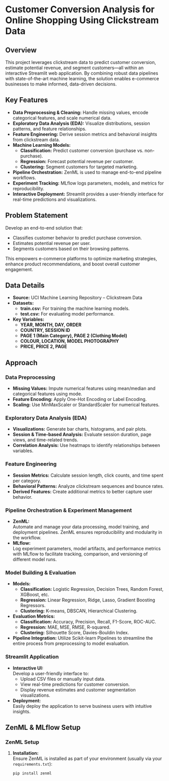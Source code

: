 # Customer Conversion Analysis for Online Shopping Using Clickstream Data

## Overview
This project leverages clickstream data to predict customer conversion, estimate potential revenue, and segment customers—all within an interactive Streamlit web application. By combining robust data pipelines with state-of-the-art machine learning, the solution enables e-commerce businesses to make informed, data-driven decisions.

## Key Features
- **Data Preprocessing & Cleaning:** Handle missing values, encode categorical features, and scale numerical data.
- **Exploratory Data Analysis (EDA):** Visualize distributions, session patterns, and feature relationships.
- **Feature Engineering:** Derive session metrics and behavioral insights from clickstream data.
- **Machine Learning Models:**
  - **Classification:** Predict customer conversion (purchase vs. non-purchase).
  - **Regression:** Forecast potential revenue per customer.
  - **Clustering:** Segment customers for targeted marketing.
- **Pipeline Orchestration:** ZenML is used to manage end-to-end pipeline workflows.
- **Experiment Tracking:** MLflow logs parameters, models, and metrics for reproducibility.
- **Interactive Deployment:** Streamlit provides a user-friendly interface for real-time predictions and visualizations.

## Problem Statement
Develop an end-to-end solution that:
- Classifies customer behavior to predict purchase conversion.
- Estimates potential revenue per user.
- Segments customers based on their browsing patterns.

This empowers e-commerce platforms to optimize marketing strategies, enhance product recommendations, and boost overall customer engagement.

## Data Details
- **Source:** UCI Machine Learning Repository – Clickstream Data
- **Datasets:**
  - **train.csv:** For training the machine learning models.
  - **test.csv:** For evaluating model performance.
- **Key Variables:**
  - **YEAR, MONTH, DAY, ORDER**
  - **COUNTRY, SESSION ID**
  - **PAGE 1 (Main Category), PAGE 2 (Clothing Model)**
  - **COLOUR, LOCATION, MODEL PHOTOGRAPHY**
  - **PRICE, PRICE 2, PAGE**

## Approach

### Data Preprocessing
- **Missing Values:** Impute numerical features using mean/median and categorical features using mode.
- **Feature Encoding:** Apply One-Hot Encoding or Label Encoding.
- **Scaling:** Use MinMaxScaler or StandardScaler for numerical features.

### Exploratory Data Analysis (EDA)
- **Visualizations:** Generate bar charts, histograms, and pair plots.
- **Session & Time-based Analysis:** Evaluate session duration, page views, and time-related trends.
- **Correlation Analysis:** Use heatmaps to identify relationships between variables.

### Feature Engineering
- **Session Metrics:** Calculate session length, click counts, and time spent per category.
- **Behavioral Patterns:** Analyze clickstream sequences and bounce rates.
- **Derived Features:** Create additional metrics to better capture user behavior.

### Pipeline Orchestration & Experiment Management
- **ZenML:**  
  Automate and manage your data processing, model training, and deployment pipelines. ZenML ensures reproducibility and modularity in the workflow.
- **MLflow:**  
  Log experiment parameters, model artifacts, and performance metrics with MLflow to facilitate tracking, comparison, and versioning of different model runs.

### Model Building & Evaluation
- **Models:**
  - **Classification:** Logistic Regression, Decision Trees, Random Forest, XGBoost, etc.
  - **Regression:** Linear Regression, Ridge, Lasso, Gradient Boosting Regressors.
  - **Clustering:** K-means, DBSCAN, Hierarchical Clustering.
- **Evaluation Metrics:**
  - **Classification:** Accuracy, Precision, Recall, F1-Score, ROC-AUC.
  - **Regression:** MAE, MSE, RMSE, R-squared.
  - **Clustering:** Silhouette Score, Davies-Bouldin Index.
- **Pipeline Integration:** Utilize Scikit-learn Pipelines to streamline the entire process from preprocessing to model evaluation.

### Streamlit Application
- **Interactive UI:**  
  Develop a user-friendly interface to:
  - Upload CSV files or manually input data.
  - View real-time predictions for customer conversion.
  - Display revenue estimates and customer segmentation visualizations.
- **Deployment:**  
  Easily deploy the application to serve business users with intuitive insights.

## ZenML & MLflow Setup

### ZenML Setup
1. **Installation:**  
   Ensure ZenML is installed as part of your environment (usually via your `requirements.txt`):
   ```bash
   pip install zenml
         
           
